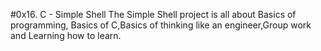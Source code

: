 #0x16. C - Simple Shell
The Simple Shell project is all about Basics of programming, Basics of C,Basics of thinking like an engineer,Group work and Learning how to learn.
